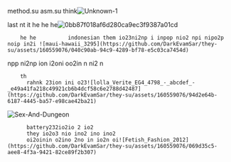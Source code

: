  method.su asm.su
 think![Unknown-1](https://github.com/DarkEvamSar/they-su/assets/160559076/22e3cc7d-f5ed-4f76-a10c-0413ddfb8243)

  last nt it  he he he![0bb87f018af6d280ca9ec3f9387a01cd](https://github.com/DarkEvamSar/they-su/assets/160559076/185c210a-d088-48d1-a100-da6a9fb8cd4e)

        he he          indonesian them io23ni2np i inpop nio2 npi nipo2p noip in2i ![maui-hawaii_3295](https://github.com/DarkEvamSar/they-su/assets/160559076/040c90ab-94c9-4289-bf78-e5c03ca7454d)
npp ni2np ion i2oni oo2in n ni2 n

        th
          rahnk 23ion ini o23![lolla_Verite_EG4_4798_-_abcdef_-_e49a41fa218c49921cb6b4dcf58c6e2788d42487](https://github.com/DarkEvamSar/they-su/assets/160559076/94d2e64b-6187-4445-ba57-e98cae42ba21)

![Sex-And-Dungeon](https://github.com/DarkEvamSar/they-su/assets/160559076/878f2258-f58f-4d63-8d5b-ad8cc648579b)

          battery232io2io 2 io2
          they io2o3 nio ino2 ino ino2
          oi2oinin o2ino 2no in io2n oi![Fetish_Fashion_2012](https://github.com/DarkEvamSar/they-su/assets/160559076/069d35c5-aee8-4f3a-9421-82ce89f2b307)
